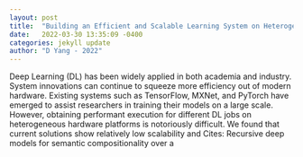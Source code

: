```yaml
---
layout: post
title:  "Building an Efficient and Scalable Learning System on Heterogeneous Cluster"
date:   2022-03-30 13:35:09 -0400
categories: jekyll update
author: "D Yang - 2022"
---
```

Deep Learning (DL) has been widely applied in both academia and industry. System innovations can continue to squeeze more efficiency out of modern hardware. Existing systems such as TensorFlow, MXNet, and PyTorch have emerged to assist researchers in training their models on a large scale. However, obtaining performant execution for different DL jobs on heterogeneous hardware platforms is notoriously difficult. We found that current solutions show relatively low scalability and Cites: Recursive deep models for semantic compositionality over a